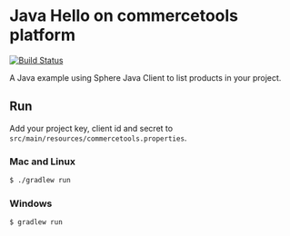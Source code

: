Java Hello on commercetools platform
====================================

[![Build Status](https://travis-ci.org/commercetools/commercetools-hello-api-java.png?branch=master)](https://travis-ci.org/commercetools/commercetools-hello-api-java)

A Java example using Sphere Java Client to list products in your project.

## Run

Add your project key, client id and secret to `src/main/resources/commercetools.properties`.

### Mac and Linux

```bash
$ ./gradlew run
```

### Windows

```bash
$ gradlew run
```

